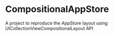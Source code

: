# CompositionalAppStore
A project to reproduce the AppStore layout using UICollectionViewCompositionalLayout API
